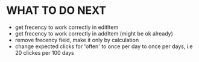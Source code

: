 # WHAT TO DO NEXT

- get frecency to work correctly in editItem
- get frecency to work correctly in addItem (might be ok already)
- remove frecency field, make it only by calculation 
- change expected clicks for 'often' to once per day to once per days, i.e 20 clickes per 100 days
